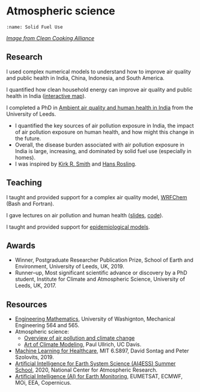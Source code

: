 # Atmospheric science

```{image} ../images/solidfuels.jpg
:name: Solid Fuel Use
```

[*Image from Clean Cooking Alliance*](https://www.flickr.com/photos/cleancookstoves/7366237044/in/album-72157630051742097/)  

## Research

I used complex numerical models to understand how to improve air quality and public health in India, China, Indonesia, and South America.  

I quantified how clean household energy can improve air quality and public health in India ([interactive map](plot_india_solid_fuel.ipynb)).  

I completed a PhD in [Ambient air quality and human health in India](https://etheses.whiterose.ac.uk/22488/) from the University of Leeds.

- I quantified the key sources of air pollution exposure in India, the impact of air pollution exposure on human health, and how might this change in the future.  
- Overall, the disease burden associated with air pollution exposure in India is large, increasing, and dominated by solid fuel use (especially in homes).  
- I was inspired by [Kirk R. Smith](https://youtu.be/tsQfeVkx6Fw) and [Hans Rosling](https://www.gapminder.org/videos/hans-rosling-and-the-magic-washing-machine/).  

## Teaching

I taught and provided support for a complex air quality model, [WRFChem](https://wrfchem-leeds.github.io/WRFotron/) (Bash and Fortran).  

I gave lectures on air pollution and human health ([slides](https://www.lukeconibear.com/air_pollution_human_health/#/), [code](https://github.com/lukeconibear/air_pollution_human_health)).  

I taught and provided support for [epidemiological models](https://github.com/lukeconibear/health_impact_assessment).  

## Awards

- Winner, Postgraduate Researcher Publication Prize, School of Earth and Environment, University of Leeds, UK, 2019.  
- Runner–up, Most significant scientific advance or discovery by a PhD student, Institute for Climate and Atmospheric Science, University of Leeds, UK, 2017.  

## Resources

- [Engineering Mathematics](https://youtube.com/playlist?list=PLMrJAkhIeNNR2W2sPWsYxfrxcASrUt_9j), University of Washignton, Mechanical Engineering 564 and 565.
- Atmospheric science:
  - [Overview of air pollution and climate change](https://www.youtube.com/playlist?list=PLMYqWZV8pP3GJaH3AM4VTC61aR1st6HSg)
  - [Art of Climate Modeling](https://www.youtube.com/playlist?list=PL_cuIb7hx5lihu3Wq605u6kVGltXgEfDt), Paul Ullrich, UC Davis. 
- [Machine Learning for Healthcare](https://www.youtube.com/playlist?list=PLUl4u3cNGP60B0PQXVQyGNdCyCTDU1Q5j), MIT 6.S897, David Sontag and Peter Szolovits, 2019.
- [Artificial Intelligence for Earth System Science (AI4ESS) Summer School](https://www.youtube.com/playlist?list=PLbelYhZAAHEIr4iC1FNcPXUUYXI0zg_96), 2020, National Center for Atmospheric Research.  
- [Artificial Intelligence (AI) for Earth Monitoring](https://www.futurelearn.com/courses/artificial-intelligence-for-earth-monitoring), EUMETSAT, ECMWF, MOi, EEA, Copernicus.